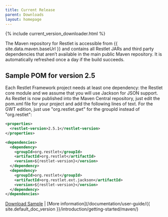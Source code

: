 ```yaml
---
title: Current Release
parent: Downloads
layout: homepage
---
```


{% include current_version_downloader.html %}

The Maven repository for Restlet is accessible from {{ site.data.maven.baseUrl }} and contains all Restlet JARs and third party dependencies that aren’t available in the main public Maven repository. It is automatically refreshed once a day if the build succeeds.

## Sample POM for version 2.5
Each Restlet Framework project needs at least one dependency: the Restlet core module and we assume that you will use Jackson for JSON support. As Restlet is now published into the Maven Central repository, just edit the pom.xml file for your project and add the following lines of text. For the GWT edition, just use "org.restlet.gwt" for the groupId instead of "org.restlet":

```xml
<properties>
  <restlet-version>2.5.1</restlet-version>
</properties>

<dependencies>
  <dependency>
    <groupId>org.restlet</groupId>
    <artifactId>org.restlet</artifactId>
    <version>${restlet-version}</version>
  </dependency>
  <dependency>
    <groupId>org.restlet</groupId>
    <artifactId>org.restlet.ext.jackson</artifactId>
    <version>${restlet-version}</version>
  </dependency>
</dependencies>
```

[Download Sample](/downloads/current/pom.xml) |
[More information](/documentation/user-guide/{{ site.default_doc_version }}/introduction/getting-started/maven/)
